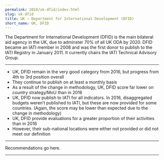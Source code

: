 ```yaml
---
permalink: 2018/uk-dfid/index.html
slug: uk-dfid
title: UK – Department for International Development (DFID)
short_name: UK, DFID
---
```


The Department for International Development (DFID) is the main bilateral aid agency in the UK, due to adminster 70% of all UK ODA by 2020. DFID became an IATI member in 2008 and was the first donor to publish to the IATI Registry in January 2011. It currently chairs the IATI Technical Advisory Group.

---

- UK, DFID remain in the very good category from 2016, but progress from 4th to 3rd position overall
- They continue to publish on at least a monthly basis
- As a result of the change in methodology, UK, DFID score far lower on country strategy/MoU than in 2016
- UK, DFID now publish to IATI for all indicators. In 2016, disaggregated budgets weren’t published to IATI, but these are now provided for some countries. (Again, the score may be lower than expected due to the change in methodology)
- UK, DFID provide evaluations for a greater proportion of their activities than in 2016
- However, their sub-national locations were either not provided or did not meet our definition

---

Recommendations go here.

---
